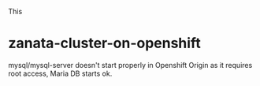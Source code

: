 This 
# zanata-cluster-on-openshift
mysql/mysql-server doesn't start properly in Openshift Origin as it requires root access, Maria DB starts ok.
